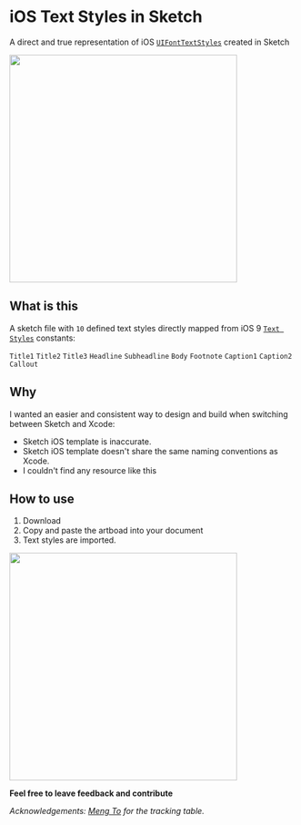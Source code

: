 # iOS Text Styles in Sketch
A direct and true representation of iOS [`UIFontTextStyles`](https://developer.apple.com/library/ios/documentation/UIKit/Reference/UIFontDescriptor_Class/index.html#//apple_ref/doc/constant_group/Text_Styles) created in Sketch

<img src="http://i.imgur.com/zefIBv9.png" width=400px/>

## What is this

A sketch file with `10` defined text styles directly mapped from iOS 9 [`Text Styles`](https://developer.apple.com/library/ios/documentation/UIKit/Reference/UIFontDescriptor_Class/index.html#//apple_ref/doc/constant_group/Text_Styles) constants:

`Title1`
`Title2`
`Title3`
`Headline`
`Subheadline`
`Body`
`Footnote`
`Caption1`
`Caption2`
`Callout`

## Why

I wanted an easier and consistent way to design and build when switching between Sketch and Xcode:

* Sketch iOS template is inaccurate.
* Sketch iOS template doesn't share the same naming conventions as Xcode.
* I couldn't find any resource like this

## How to use

1. Download
2. Copy and paste the artboad into your document
3. Text styles are imported.

<img src="http://i.imgur.com/z232zEy.png" width=400px/>

**Feel free to leave feedback and contribute**

*Acknowledgements: [Meng To](https://designcode.io/iosdesign-guidelines) for the tracking table.*

